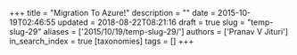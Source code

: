 +++
title = "Migration To Azure!"
description = ""
date = 2015-10-19T02:46:55
updated = 2018-08-22T08:21:16
draft = true
slug = "temp-slug-29"
aliases = ['2015/10/19/temp-slug-29/']
authors = ['Pranav V Jituri']
in_search_index = true
[taxonomies]
tags = []
+++



